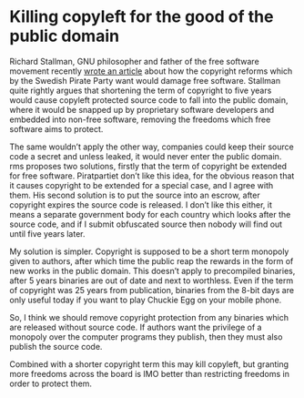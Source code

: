 # Killing copyleft for the good of the public domain

Richard Stallman, GNU philosopher and father of the free software movement
recently [wrote an article](https://web.archive.org/web/20091207064353/http://www.gnu.org/philosophy/pirate-party.html) about how the copyright reforms which by the Swedish Pirate Party want would
damage free software. Stallman quite rightly argues that shortening the term of
copyright to five years would cause copyleft protected source code to fall into
the public domain, where it would be snapped up by proprietary software
developers and embedded into non-free software, removing the freedoms which free
software aims to protect.

The same wouldn’t apply the other way, companies could keep their source code a
secret and unless leaked, it would never enter the public domain. rms proposes
two solutions, firstly that the term of copyright be extended for free software.
Piratpartiet don’t like this idea, for the obvious reason that it causes
copyright to be extended for a special case, and I agree with them. His second
solution is to put the source into an escrow, after copyright expires the source
code is released. I don’t like this either, it means a separate government body
for each country which looks after the source code, and if I submit obfuscated
source then nobody will find out until five years later.

My solution is simpler. Copyright is supposed to be a short term monopoly given
to authors, after which time the public reap the rewards in the form of new
works in the public domain. This doesn’t apply to precompiled binaries, after 5
years binaries are out of date and next to worthless. Even if the term of
copyright was 25 years from publication, binaries from the 8-bit days are only
useful today if you want to play Chuckie Egg on your mobile phone.

So, I think we should remove copyright protection from any binaries which are
released without source code. If authors want the privilege of a monopoly over
the computer programs they publish, then they must also publish the source code.

Combined with a shorter copyright term this may kill copyleft, but granting more
freedoms across the board is IMO better than restricting freedoms in order to
protect them.
